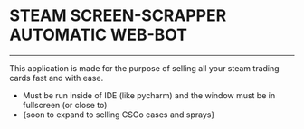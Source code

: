 # STEAM SCREEN-SCRAPPER AUTOMATIC WEB-BOT
---
This application is made for the purpose of selling all your steam trading cards fast and with ease.

- Must be run inside of IDE (like pycharm) and the window must be in fullscreen (or close to)
- {soon to expand to selling CSGo cases and sprays}
